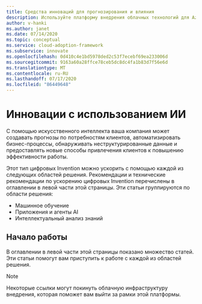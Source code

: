 ```yaml
---
title: Средства инноваций для прогнозирования и влияния
description: Используйте платформу внедрения облачных технологий для Azure, чтобы найти средства аналитики, помогающие обнаруживать закономерности, объединять прогнозы и влиять на поведение клиентов.
author: v-hanki
ms.author: janet
ms.date: 07/14/2020
ms.topic: conceptual
ms.service: cloud-adoption-framework
ms.subservice: innovate
ms.openlocfilehash: 0d410c4e1bd5978ded2c53f7ecebf69ea233006d
ms.sourcegitcommit: 9163a60a28ffce78ceb5dc8dc4fa1b83d7f56e6d
ms.translationtype: MT
ms.contentlocale: ru-RU
ms.lasthandoff: 07/17/2020
ms.locfileid: "86449648"
---
```

# <a name="innovate-with-ai"></a>Инновации с использованием ИИ

С помощью искусственного интеллекта ваша компания может создавать прогнозы по потребностям клиентов, автоматизировать бизнес-процессы, обнаруживать неструктурированные данные и предоставлять новые способы привлечения клиентов к повышению эффективности работы.

Этот тип цифровых Invention можно ускорить с помощью каждой из следующих областей решения. Рекомендации и технические рекомендации по ускорению цифровых Invention перечислены в оглавлении в левой части этой страницы. Эти статьи группируются по области решения:

- Машинное обучение
- Приложения и агенты AI
- Интеллектуальный анализ знаний

## <a name="get-started"></a>Начало работы

В оглавлении в левой части этой страницы показано множество статей. Эти статьи помогут вам приступить к работе с каждой из областей решения.

> [!NOTE]
> Некоторые ссылки могут покинуть облачную инфраструктуру внедрения, которая поможет вам выйти за рамки этой платформы.
